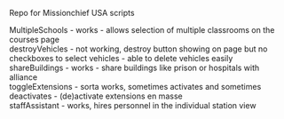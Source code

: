 Repo for Missionchief USA scripts


MultipleSchools - works - allows selection of multiple classrooms on the courses page<br>
destroyVehicles - not working, destroy button showing on page but no checkboxes to select vehicles - able to delete vehicles easily<br>
shareBuildings - works - share buildings like prison or hospitals with alliance<br>
toggleExtensions - sorta works, sometimes activates and sometimes deactivates - (de)activate extensions en masse<br>
staffAssistant - works, hires personnel in the individual station view<br>
